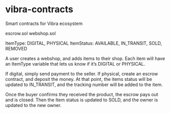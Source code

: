 # vibra-contracts
Smart contracts for Vibra ecosystem

escrow.sol webshop.sol

ItemType: DIGITAL, PHYSICAL
ItemStatus: AVAILABLE, IN_TRANSIT, SOLD, REMOVED

A user creates a webshop, and adds items to their shop. Each item will have an ItemType variable that lets us know if it’s DIGITAL or PHYSICAL.

If digital, simply send payment to the seller. If physical, create an escrow contract, and deposit the money. At that point, the items status will be updated to IN_TRANSIT, and the tracking number will be added to the item.



Once the buyer confirms they received the product, the escrow pays out and is closed. Then the Item status is updated to SOLD, and the owner is updated to the new owner.
